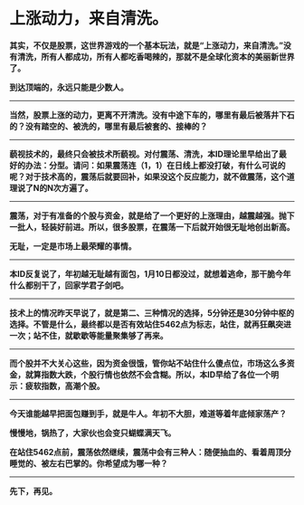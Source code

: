上涨动力，来自清洗。
====



**其实，不仅是股票，这世界游戏的一个基本玩法，就是“上涨动力，来自清洗。”没有清洗，所有人都成功，所有人都吃香喝辣的，那就不是全球化资本的美丽新世界了。**

**到达顶端的，永远只能是少数人。**

** **

**当然，股票上涨的动力，更离不开清洗。没有中途下车的，哪里有最后被落井下石的？没有踏空的、被洗的，哪里有最后被套的、接棒的？**

** **

**藐视技术的，最终只会被技术所藐视。对付震荡、清洗，本ID理论里早给出了最好的办法：分型。请问：如果震荡连（1，1）在日线上都没打破，有什么可说的呢？对于技术高的，震荡后就要回补，如果没这个反应能力，就不做震荡，这个道理说了N的N次方遍了。**

** **

**震荡，对于有准备的个股与资金，就是给了一个更好的上涨理由，越震越强。抛下一批人，轻装好前进。所以，很多股票，在震荡一下后就开始很无耻地创出新高。**

**无耻，一定是市场上最荣耀的事情。**

** **

**本ID反复说了，年初越无耻越有面包，1月10日都没过，就想着逃命，那干脆今年什么都别干了，回家学君子剑吧。**

** **

**技术上的情况昨天早说了，就是第二、三种情况的选择，5分钟还是30分钟中枢的选择。不管是什么，最终都以是否有效站住5462点为标志，站住，就再狂飙突进一次；站不住，就歇歇等能量聚集够了再来。**

** **

**而个股并不大关心这些，因为资金很饿，管你站不站住什么傻点位，市场这么多资金，就算指数大跌，个股行情也依然不会含糊。所以，本ID早给了各位一个明示：疲软指数，高潮个股。**

** **

**今天谁能越早把面包赚到手，就是牛人。年初不大胆，难道等着年底倾家荡产？**

**慢慢地，锅热了，大家伙也会变只蝴蝶满天飞。**

**在站住5462点前，震荡依然继续，震荡中会有三种人：随便抽血的、看着周顶分睡觉的、被左右巴掌的。你希望成为哪一种？**

** **

**先下，再见。**
